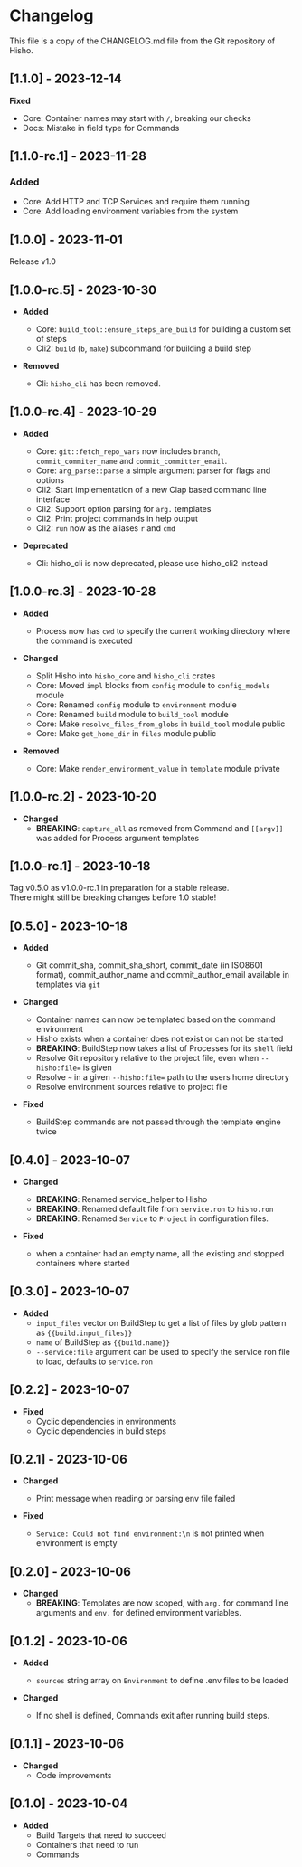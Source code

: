 # Changelog

This file is a copy of the CHANGELOG.md file from the Git repository of Hisho.

## [1.1.0] - 2023-12-14

**Fixed**
  * Core: Container names may start with `/`, breaking our checks
  * Docs: Mistake in field type for Commands

## [1.1.0-rc.1] - 2023-11-28

### Added
* Core: Add HTTP and TCP Services and require them running
* Core: Add loading environment variables from the system

## [1.0.0] - 2023-11-01

Release v1.0

## [1.0.0-rc.5] - 2023-10-30

* **Added**
  * Core: `build_tool::ensure_steps_are_build` for building a custom set of steps
  * Cli2: `build` (`b`, `make`) subcommand for building a build step

* **Removed**
  * Cli: `hisho_cli` has been removed.

## [1.0.0-rc.4] - 2023-10-29

* **Added**
  * Core: `git::fetch_repo_vars` now includes `branch`, `commit_commiter_name` and `commit_committer_email`.
  * Core: `arg_parse::parse` a simple argument parser for flags and options
  * Cli2: Start implementation of a new Clap based command line interface
  * Cli2: Support option parsing for `arg.` templates
  * Cli2: Print project commands in help output
  * Cli2: `run` now as the aliases `r` and `cmd`

* **Deprecated**
  * Cli: hisho_cli is now deprecated, please use hisho_cli2 instead

## [1.0.0-rc.3] - 2023-10-28

* **Added**
  * Process now has `cwd` to specify the current working directory where the command is executed

* **Changed**
  * Split Hisho into `hisho_core` and `hisho_cli` crates
  * Core: Moved `impl` blocks from `config` module to `config_models` module
  * Core: Renamed `config` module to `environment` module
  * Core: Renamed `build` module to `build_tool` module
  * Core: Make `resolve_files_from_globs` in `build_tool` module public
  * Core: Make `get_home_dir` in `files` module public

* **Removed**
  * Core: Make `render_environment_value` in `template` module private

## [1.0.0-rc.2] - 2023-10-20

* **Changed**
  * **BREAKING**: `capture_all` as removed from Command and `[[argv]]` was added for Process argument templates

## [1.0.0-rc.1] - 2023-10-18

Tag v0.5.0 as v1.0.0-rc.1 in preparation for a stable release.  
There might still be breaking changes before 1.0 stable!

## [0.5.0] - 2023-10-18

* **Added**
  * Git commit_sha, commit_sha_short, commit_date (in ISO8601 format), commit_author_name and commit_author_email available in templates via `git`

* **Changed**
  * Container names can now be templated based on the command environment
  * Hisho exists when a container does not exist or can not be started
  * **BREAKING**: BuildStep now takes a list of Processes for its `shell` field
  * Resolve Git repository relative to the project file, even when `--hisho:file=` is given
  * Resolve `~` in a given `--hisho:file=` path to the users home directory
  * Resolve environment sources relative to project file

* **Fixed**
  * BuildStep commands are not passed through the template engine twice

## [0.4.0] - 2023-10-07

* **Changed**
  * **BREAKING**: Renamed service_helper to Hisho
  * **BREAKING**: Renamed default file from `service.ron` to `hisho.ron`
  * **BREAKING**: Renamed `Service` to `Project` in configuration files.

* **Fixed**
  * when a container had an empty name, all the existing and stopped containers where started

## [0.3.0] - 2023-10-07

* **Added**
  * `input_files` vector on BuildStep to get a list of files by glob pattern as `{{build.input_files}}`
  * `name` of BuildStep as `{{build.name}}`
  * `--service:file` argument can be used to specify the service ron file to load, defaults to `service.ron`


## [0.2.2] - 2023-10-07

* **Fixed**
  - Cyclic dependencies in environments
  - Cyclic dependencies in build steps

## [0.2.1] - 2023-10-06

* **Changed**
  - Print message when reading or parsing env file failed

* **Fixed**
  - `Service: Could not find environment:\n` is not printed when environment is empty

## [0.2.0] - 2023-10-06

* **Changed**
  * **BREAKING**: Templates are now scoped, with `arg.` for command line arguments and `env.` for defined environment variables.

## [0.1.2] - 2023-10-06

* **Added**
  * `sources` string array on `Environment` to define .env files to be loaded

* **Changed**
  * If no shell is defined, Commands exit after running build steps.

## [0.1.1] - 2023-10-06

* **Changed**
  - Code improvements

## [0.1.0] - 2023-10-04

* **Added**
  - Build Targets that need to succeed
  - Containers that need to run
  - Commands
